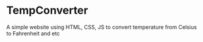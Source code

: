 # TempConverter
A simple website using HTML, CSS, JS to convert temperature from Celsius to Fahrenheit and etc
